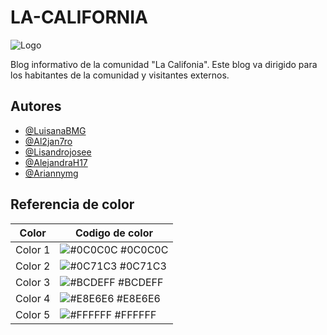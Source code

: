 # LA-CALIFORNIA

![Logo](https://campusiutirlaempresarial.com/lacalifornia/wp-content/uploads/2024/05/cropped-logo-3-1.png)

Blog informativo de la comunidad "La Califonia". Este blog va dirigido para los habitantes de la comunidad y visitantes externos. 

## Autores

- [@LuisanaBMG](https://github.com/LuisanaBMG)
- [@Al2jan7ro](https://github.com/Al2jan7ro)
- [@Lisandrojosee](https://github.com/Lisandrojosee)
- [@AlejandraH17](https://github.com/AlejandraH17)
- [@Ariannymg](https://github.com/Ariannymg)

 ## Referencia de color 

| Color             | Codigo de color                                                               |
| ----------------- | ------------------------------------------------------------------ |
| Color 1 | ![#0C0C0C](https://campusiutirlaempresarial.com/lacalifornia/wp-content/uploads/2024/06/Negro-1.png) #0C0C0C |
| Color 2 | ![#0C71C3](https://campusiutirlaempresarial.com/lacalifornia/wp-content/uploads/2024/06/Azul-oscuro-2.png) #0C71C3 |
| Color 3 | ![#BCDEFF](https://campusiutirlaempresarial.com/lacalifornia/wp-content/uploads/2024/06/Azul-claro-3.png) #BCDEFF |
| Color 4 | ![#E8E6E6](https://campusiutirlaempresarial.com/lacalifornia/wp-content/uploads/2024/06/Beige-4.png) #E8E6E6 |
| Color 5 | ![#FFFFFF](https://campusiutirlaempresarial.com/lacalifornia/wp-content/uploads/2024/06/Blanco-5.png) #FFFFFF |
